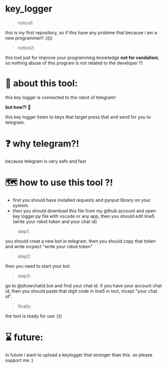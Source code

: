 # key_logger


> notice1:

this is my first repository, so if this have any problme that because i am a new programmer!! :))))


> notice2:

this tool just for improve your programming knowledge **not for vandalism**, so nothing abuse of this program is not related to the developer !!!




# 🤖 about this tool: 

this key logger is connected to the robot of telegram!

**but how?!** :thinking:


this key logger listen to keys that target press that and send for you to telegram.

# :question: why telegram?!


because telegram is very safe and fast

# :world_map: how to use this tool ?!

- first you should have installed requests and pynput library on your system.
- then you should download this file from my github account and open key logger.py file with vscode or any app, then you should edit line5 (write your robot token and your chat id)


> step1:

you should creat a new bot in telegram. then you should copy that token and write incpect "write your robot token"

> step2:

then you need to start your bot

> step3:

go to @showchatid bot and find your chat id. if you have your account chat id, then you should paste that digit code in line5 in tool, incept "your chat id".

> finally:

the tool is ready for use :)))


# :hourglass: future:

in future i want to upload a keylogger that stronger than this. so please support me :)
